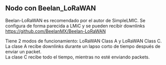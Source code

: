 ## Nodo con Beelan_LoRaWAN
Beelan-LoRaWAN es recomendado por el autor de SimpleLMIC. Se 
configura de forma parecida a LMiC y se pueden recibir downlinks  
https://github.com/BeelanMX/Beelan-LoRaWAN  

Tiene 2 modos de funcionamiento: LoRaWAN Class A y LoRaWAN Class C.  
La clase A recibe downlinks durante un lapso corto de tiempo después de enviar un packet.  
La clase C recibe todo el tiempo, mientras no esté enviando packets.  
